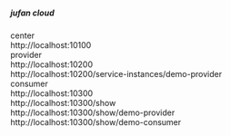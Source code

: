 <h5>jufan cloud</h5>

<p>
center
<br>
http://localhost:10100
<br>
provider
<br>
http://localhost:10200
<br>
http://localhost:10200/service-instances/demo-provider
<br>
consumer
<br>
http://localhost:10300
<br>
http://localhost:10300/show
<br>
http://localhost:10300/show/demo-provider
<br>
http://localhost:10300/show/demo-consumer
<br>
<br>
<br>
<br>
<br>
</p>